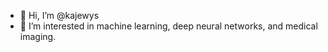 - 👋 Hi, I’m @kajewys
- 👀 I’m interested in machine learning, deep neural networks, and medical imaging.

<!---
kajewys/kajewys is a ✨ special ✨ repository because its `README.md` (this file) appears on your GitHub profile.
You can click the Preview link to take a look at your changes.
--->
